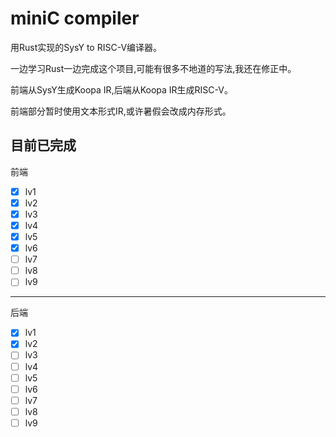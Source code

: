 # miniC compiler

用Rust实现的SysY to RISC-V编译器。

一边学习Rust一边完成这个项目,可能有很多不地道的写法,我还在修正中。

前端从SysY生成Koopa IR,后端从Koopa IR生成RISC-V。

前端部分暂时使用文本形式IR,或许暑假会改成内存形式。

## 目前已完成

前端

- [x] lv1
- [x] lv2
- [x] lv3
- [x] lv4
- [x] lv5
- [x] lv6
- [ ] lv7
- [ ] lv8
- [ ] lv9

---

后端

- [x] lv1
- [x] lv2
- [ ] lv3
- [ ] lv4
- [ ] lv5
- [ ] lv6
- [ ] lv7
- [ ] lv8
- [ ] lv9